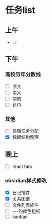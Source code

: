 # 任务list
## 上午
- [ ] 
## 下午
### 高校历年分数线
- [ ] 浙大
- [ ] 南大
- [ ] 南航
- [ ] 杭电
### 其他
- [ ] 易循任务分配
- [x] 数据结构整理
## 晚上
- [ ] react taro
### obsidian样式修改
- [x] 日记插件
- [x] 关系图谱
- [ ] 文件列表插件
- [ ] ---的颜色粗细
- [ ] kanban